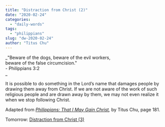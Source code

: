 ```yaml
---
title: "Distraction from Christ (2)"
date: "2020-02-24"
categories: 
  - "daily-words"
tags: 
  - "philippians"
slug: "dw-2020-02-24"
author: "Titus Chu"
---
```


_"Beware of the dogs, beware of the evil workers,  
beware of the false circumcision."  
\- Philippians 3:2  
_

It is possible to do something in the Lord’s name that damages people by drawing them away from Christ. If we are not aware of the work of such religious people and are drawn away by them, we may not even realize it when we stop following Christ.

Adapted from _[Philippians: That I May Gain Christ](/book-philippians "Go to the listing for this book."),_ by Titus Chu, page 181.

Tomorrow: [Distraction from Christ (3)](/dw-2020-02-25)
